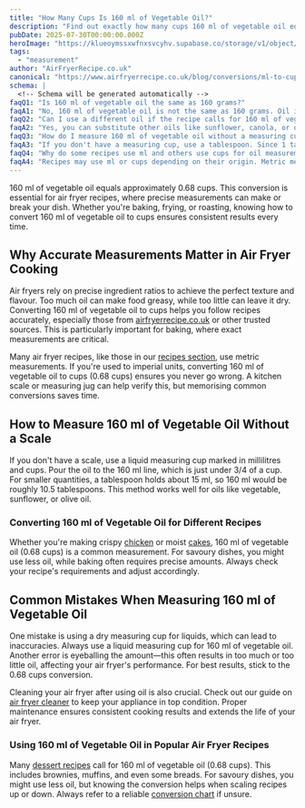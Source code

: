 ```yaml
---
title: "How Many Cups Is 160 ml of Vegetable Oil?"
description: "Find out exactly how many cups 160 ml of vegetable oil equals for perfect air fryer recipes every time. Simple conversion guide inside!"
pubDate: 2025-07-30T00:00:00.000Z
heroImage: "https://klueoymssxwfnxsvcyhv.supabase.co/storage/v1/object/public/Shmucket/how-many-cups-is-160-ml-of-vegetable-oil.webp"
tags:
  - "measurement"
author: "AirFryerRecipe.co.uk"
canonical: "https://www.airfryerrecipe.co.uk/blog/conversions/ml-to-cups/how-many-cups-is-160-ml-of-vegetable-oil"
schema: |
  <!-- Schema will be generated automatically -->
faqQ1: "Is 160 ml of vegetable oil the same as 160 grams?"
faqA1: "No, 160 ml of vegetable oil is not the same as 160 grams. Oil is less dense than water, so 160 ml of vegetable oil weighs approximately 148 grams. Always check your recipe's requirements, as some may specify weight rather than volume."
faqQ2: "Can I use a different oil if the recipe calls for 160 ml of vegetable oil?"
faqA2: "Yes, you can substitute other oils like sunflower, canola, or olive oil for vegetable oil in most recipes. Just ensure you use the same amount (160 ml or 0.68 cups). Note that stronger-flavoured oils like olive oil may alter the taste slightly."
faqQ3: "How do I measure 160 ml of vegetable oil without a measuring cup?"
faqA3: "If you don't have a measuring cup, use a tablespoon. Since 1 tablespoon holds about 15 ml, 160 ml of vegetable oil equals roughly 10.5 tablespoons. This method is handy for small batches or when you're in a pinch."
faqQ4: "Why do some recipes use ml and others use cups for oil measurements?"
faqA4: "Recipes may use ml or cups depending on their origin. Metric measurements (ml) are common in the UK and Europe, while cups are more popular in the US. Always convert carefully—160 ml of vegetable oil is 0.68 cups—to ensure accuracy."
---
```

<p>160 ml of vegetable oil equals approximately 0.68 cups. This conversion is essential for air fryer recipes, where precise measurements can make or break your dish. Whether you're baking, frying, or roasting, knowing how to convert 160 ml of vegetable oil to cups ensures consistent results every time.</p>

<h2>Why Accurate Measurements Matter in Air Fryer Cooking</h2>
<p>Air fryers rely on precise ingredient ratios to achieve the perfect texture and flavour. Too much oil can make food greasy, while too little can leave it dry. Converting 160 ml of vegetable oil to cups helps you follow recipes accurately, especially those from <a href=https://www.airfryerrecipe.co.uk/>airfryerrecipe.co.uk</a> or other trusted sources. This is particularly important for baking, where exact measurements are critical.</p>

<p>Many air fryer recipes, like those in our <a href=https://www.airfryerrecipe.co.uk/recipes>recipes section</a>, use metric measurements. If you're used to imperial units, converting 160 ml of vegetable oil to cups (0.68 cups) ensures you never go wrong. A kitchen scale or measuring jug can help verify this, but memorising common conversions saves time.</p>

<h2>How to Measure 160 ml of Vegetable Oil Without a Scale</h2>
<p>If you don't have a scale, use a liquid measuring cup marked in millilitres and cups. Pour the oil to the 160 ml line, which is just under 3/4 of a cup. For smaller quantities, a tablespoon holds about 15 ml, so 160 ml would be roughly 10.5 tablespoons. This method works well for oils like vegetable, sunflower, or olive oil.</p>

<h3>Converting 160 ml of Vegetable Oil for Different Recipes</h3>
<p>Whether you're making crispy <a href=https://www.airfryerrecipe.co.uk/recipe-category/chicken>chicken</a> or moist <a href=https://www.airfryerrecipe.co.uk/recipe-category/cakes>cakes</a>, 160 ml of vegetable oil (0.68 cups) is a common measurement. For savoury dishes, you might use less oil, while baking often requires precise amounts. Always check your recipe's requirements and adjust accordingly.</p>

<h2>Common Mistakes When Measuring 160 ml of Vegetable Oil</h2>
<p>One mistake is using a dry measuring cup for liquids, which can lead to inaccuracies. Always use a liquid measuring cup for 160 ml of vegetable oil. Another error is eyeballing the amount—this often results in too much or too little oil, affecting your air fryer's performance. For best results, stick to the 0.68 cups conversion.</p>

<p>Cleaning your air fryer after using oil is also crucial. Check out our guide on <a href=https://www.airfryerrecipe.co.uk/air-fryer-cleaner>air fryer cleaner</a> to keep your appliance in top condition. Proper maintenance ensures consistent cooking results and extends the life of your air fryer.</p>

<h3>Using 160 ml of Vegetable Oil in Popular Air Fryer Recipes</h3>
<p>Many <a href=https://www.airfryerrecipe.co.uk/recipe-category/dessert>dessert recipes</a> call for 160 ml of vegetable oil (0.68 cups). This includes brownies, muffins, and even some breads. For savoury dishes, you might use less oil, but knowing the conversion helps when scaling recipes up or down. Always refer to a reliable <a href=https://www.airfryerrecipe.co.uk/air-fryer-conversion-chart>conversion chart</a> if unsure.</p>
